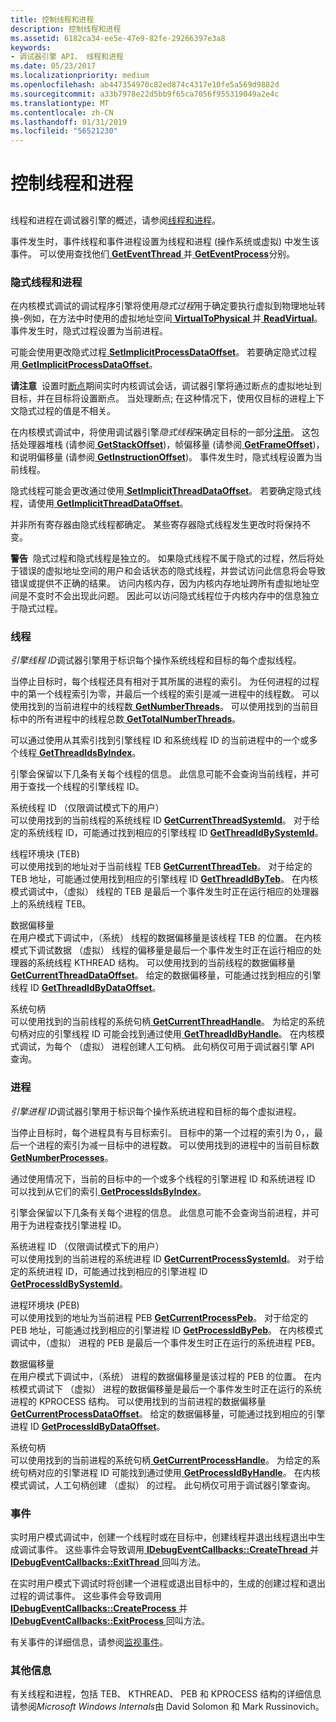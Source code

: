 ```yaml
---
title: 控制线程和进程
description: 控制线程和进程
ms.assetid: 6182ca34-ee5e-47e9-82fe-29266397e3a8
keywords:
- 调试器引擎 API、 线程和进程
ms.date: 05/23/2017
ms.localizationpriority: medium
ms.openlocfilehash: ab447354970c82ed874c4317e10fe5a569d9882d
ms.sourcegitcommit: a33b7978e22d5bb9f65ca7056f955319049a2e4c
ms.translationtype: MT
ms.contentlocale: zh-CN
ms.lasthandoff: 01/31/2019
ms.locfileid: "56521230"
---
```

# <a name="controlling-threads-and-processes"></a>控制线程和进程


## <span id="ddk_threads_and_processes_dbx"></span><span id="DDK_THREADS_AND_PROCESSES_DBX"></span>


线程和进程在调试器引擎的概述，请参阅[线程和进程](threads-and-processes.md)。

事件发生时，事件线程和事件进程设置为线程和进程 (操作系统或虚拟) 中发生该事件。 可以使用查找他们[ **GetEventThread** ](https://msdn.microsoft.com/library/windows/hardware/ff546646)并[ **GetEventProcess**](https://msdn.microsoft.com/library/windows/hardware/ff546640)分别。

### <a name="span-idimplicitthreadsandprocessesspanspan-idimplicitthreadsandprocessesspanimplicit-threads-and-processes"></a><span id="implicit_threads_and_processes"></span><span id="IMPLICIT_THREADS_AND_PROCESSES"></span>隐式线程和进程

在内核模式调试的调试程序引擎将使用*隐式过程*用于确定要执行虚拟到物理地址转换-例如，在方法中时使用的虚拟地址空间[ **VirtualToPhysical** ](https://msdn.microsoft.com/library/windows/hardware/ff560335)并[ **ReadVirtual**](https://msdn.microsoft.com/library/windows/hardware/ff554359)。 事件发生时，隐式过程设置为当前进程。

可能会使用更改隐式过程[ **SetImplicitProcessDataOffset**](https://msdn.microsoft.com/library/windows/hardware/ff556713)。 若要确定隐式过程用[ **GetImplicitProcessDataOffset**](https://msdn.microsoft.com/library/windows/hardware/ff546865)。

**请注意**  设置时[断点](multiprocessor-syntax.md#breakpoints)期间实时内核调试会话，调试器引擎将通过断点的虚拟地址到目标，并在目标将设置断点。 当处理断点; 在这种情况下，使用仅目标的进程上下文隐式过程的值是不相关。

 

在内核模式调试中，将使用调试器引擎*隐式线程*来确定目标的一部分[注册](x86-architecture.md#registers)。 这包括处理器堆栈 (请参阅[ **GetStackOffset**](https://msdn.microsoft.com/library/windows/hardware/ff548403))，帧偏移量 (请参阅[ **GetFrameOffset**](https://msdn.microsoft.com/library/windows/hardware/ff546806))，和说明偏移量 (请参阅[ **GetInstructionOffset**](https://msdn.microsoft.com/library/windows/hardware/ff546916))。 事件发生时，隐式线程设置为当前线程。

隐式线程可能会更改通过使用[ **SetImplicitThreadDataOffset**](https://msdn.microsoft.com/library/windows/hardware/ff556716)。 若要确定隐式线程，请使用[ **GetImplicitThreadDataOffset**](https://msdn.microsoft.com/library/windows/hardware/ff546871)。

并非所有寄存器由隐式线程都确定。 某些寄存器隐式线程发生更改时将保持不变。

**警告**  隐式过程和隐式线程是独立的。 如果隐式线程不属于隐式的过程，然后将处于错误的虚拟地址空间的用户和会话状态的隐式线程，并尝试访问此信息将会导致错误或提供不正确的结果。 访问内核内存，因为内核内存地址跨所有虚拟地址空间是不变时不会出现此问题。 因此可以访问隐式线程位于内核内存中的信息独立于隐式过程。

 

### <a name="span-idthreadsspanspan-idthreadsspanthreads"></a><span id="threads"></span><span id="THREADS"></span>线程

*引擎线程 ID*调试器引擎用于标识每个操作系统线程和目标的每个虚拟线程。

当停止目标时，每个线程还具有相对于其所属的进程的索引。 为任何进程的过程中的第一个线程索引为零，并最后一个线程的索引是减一进程中的线程数。 可以使用找到的当前进程中的线程数[ **GetNumberThreads**](https://msdn.microsoft.com/library/windows/hardware/ff547992)。 可以使用找到的当前目标中的所有进程中的线程总数[ **GetTotalNumberThreads**](https://msdn.microsoft.com/library/windows/hardware/ff549356)。

可以通过使用从其索引找到引擎线程 ID 和系统线程 ID 的当前进程中的一个或多个线程[ **GetThreadIdsByIndex**](https://msdn.microsoft.com/library/windows/hardware/ff549339)。

引擎会保留以下几条有关每个线程的信息。 此信息可能不会查询当前线程，并可用于查找一个线程的引擎线程 ID。

<span id="system_thread_ID__user-mode_debugging_only_"></span><span id="system_thread_id__user-mode_debugging_only_"></span><span id="SYSTEM_THREAD_ID__USER-MODE_DEBUGGING_ONLY_"></span>系统线程 ID （仅限调试模式下的用户）  
可以使用找到的当前线程的系统线程 ID [ **GetCurrentThreadSystemId**](https://msdn.microsoft.com/library/windows/hardware/ff546544)。 对于给定的系统线程 ID，可能通过找到相应的引擎线程 ID [ **GetThreadIdBySystemId**](https://msdn.microsoft.com/library/windows/hardware/ff549329)。

<span id="thread_environment_block__TEB_"></span><span id="thread_environment_block__teb_"></span><span id="THREAD_ENVIRONMENT_BLOCK__TEB_"></span>线程环境块 (TEB)  
可以使用找到的地址对于当前线程 TEB [ **GetCurrentThreadTeb**](https://msdn.microsoft.com/library/windows/hardware/ff546549)。 对于给定的 TEB 地址，可能通过使用找到相应的引擎线程 ID [ **GetThreadIdByTeb**](https://msdn.microsoft.com/library/windows/hardware/ff549336)。 在内核模式调试中，（虚拟） 线程的 TEB 是最后一个事件发生时正在运行相应的处理器上的系统线程 TEB。

<span id="data_offset"></span><span id="DATA_OFFSET"></span>数据偏移量  
在用户模式下调试中，（系统） 线程的数据偏移量是该线程 TEB 的位置。 在内核模式下调试数据 （虚拟） 线程的偏移量是最后一个事件发生时正在运行相应的处理器的系统线程 KTHREAD 结构。 可以使用找到的当前线程的数据偏移量[ **GetCurrentThreadDataOffset**](https://msdn.microsoft.com/library/windows/hardware/ff545894)。 给定的数据偏移量，可能通过找到相应的引擎线程 ID [ **GetThreadIdByDataOffset**](https://msdn.microsoft.com/library/windows/hardware/ff549302)。

<span id="system_handle"></span><span id="SYSTEM_HANDLE"></span>系统句柄  
可以使用找到的当前线程的系统句柄[ **GetCurrentThreadHandle**](https://msdn.microsoft.com/library/windows/hardware/ff545904)。 为给定的系统句柄对应的引擎线程 ID 可能会找到通过使用[ **GetThreadIdByHandle**](https://msdn.microsoft.com/library/windows/hardware/ff549312)。 在内核模式调试，为每个 （虚拟） 进程创建人工句柄。 此句柄仅可用于调试器引擎 API 查询。

### <a name="span-idprocessesspanspan-idprocessesspanprocesses"></a><span id="processes"></span><span id="PROCESSES"></span>进程

*引擎进程 ID*调试器引擎用于标识每个操作系统进程和目标的每个虚拟进程。

当停止目标时，每个进程具有与目标索引。 目标中的第一个过程的索引为 0，，最后一个进程的索引为减一目标中的进程数。 可以使用找到的进程中的当前目标数[ **GetNumberProcesses**](https://msdn.microsoft.com/library/windows/hardware/ff547946)。

通过使用情况下，当前的目标中的一个或多个线程的引擎进程 ID 和系统进程 ID 可以找到从它们的索引[ **GetProcessIdsByIndex**](https://msdn.microsoft.com/library/windows/hardware/ff548160)。

引擎会保留以下几条有关每个进程的信息。 此信息可能不会查询当前进程，并可用于为进程查找引擎进程 ID。

<span id="system_process_ID__user-mode_debugging_only_"></span><span id="system_process_id__user-mode_debugging_only_"></span><span id="SYSTEM_PROCESS_ID__USER-MODE_DEBUGGING_ONLY_"></span>系统进程 ID （仅限调试模式下的用户）  
可以使用找到的当前进程的系统进程 ID [ **GetCurrentProcessSystemId**](https://msdn.microsoft.com/library/windows/hardware/ff545850)。 对于给定的系统进程 ID，可能通过找到相应的引擎进程 ID [ **GetProcessIdBySystemId**](https://msdn.microsoft.com/library/windows/hardware/ff548155)。

<span id="process_environment_block__PEB_"></span><span id="process_environment_block__peb_"></span><span id="PROCESS_ENVIRONMENT_BLOCK__PEB_"></span>进程环境块 (PEB)  
可以使用找到的地址为当前进程 PEB [ **GetCurrentProcessPeb**](https://msdn.microsoft.com/library/windows/hardware/ff545839)。 对于给定的 PEB 地址，可能通过找到相应的引擎进程 ID [ **GetProcessIdByPeb**](https://msdn.microsoft.com/library/windows/hardware/ff548150)。 在内核模式调试中，（虚拟） 进程的 PEB 是最后一个事件发生时正在运行的系统进程 PEB。

<span id="data_offset"></span><span id="DATA_OFFSET"></span>数据偏移量  
在用户模式下调试中，（系统） 进程的数据偏移量是该过程的 PEB 的位置。 在内核模式调试下 （虚拟） 进程的数据偏移量是最后一个事件发生时正在运行的系统进程的 KPROCESS 结构。 可以使用找到的当前进程的数据偏移量[ **GetCurrentProcessDataOffset**](https://msdn.microsoft.com/library/windows/hardware/ff545787)。 给定的数据偏移量，可能通过找到相应的引擎进程 ID [ **GetProcessIdByDataOffset**](https://msdn.microsoft.com/library/windows/hardware/ff548140)。

<span id="system_handle"></span><span id="SYSTEM_HANDLE"></span>系统句柄  
可以使用找到的当前进程的系统句柄[ **GetCurrentProcessHandle**](https://msdn.microsoft.com/library/windows/hardware/ff545829)。 为给定的系统句柄对应的引擎进程 ID 可能找到通过使用[ **GetProcessIdByHandle**](https://msdn.microsoft.com/library/windows/hardware/ff548147)。 在内核模式调试，人工句柄创建 （虚拟） 的过程。 此句柄仅可用于调试器引擎查询。

### <a name="span-ideventsspanspan-ideventsspanevents"></a><span id="events"></span><span id="EVENTS"></span>事件

实时用户模式调试中，创建一个线程时或在目标中，创建线程并退出线程退出中生成调试事件。 这些事件会导致调用[ **IDebugEventCallbacks::CreateThread** ](https://msdn.microsoft.com/library/windows/hardware/ff550713)并[ **IDebugEventCallbacks::ExitThread** ](https://msdn.microsoft.com/library/windows/hardware/ff550730)回叫方法。

在实时用户模式下调试时将创建一个进程或退出目标中的，生成的创建过程和退出过程的调试事件。 这些事件会导致调用[ **IDebugEventCallbacks::CreateProcess** ](https://msdn.microsoft.com/library/windows/hardware/ff550697)并[ **IDebugEventCallbacks::ExitProcess** ](https://msdn.microsoft.com/library/windows/hardware/ff550728)回叫方法。

有关事件的详细信息，请参阅[监视事件](monitoring-events.md)。

### <a name="span-idadditionalinformationspanspan-idadditionalinformationspanadditional-information"></a><span id="additional_information"></span><span id="ADDITIONAL_INFORMATION"></span>其他信息

有关线程和进程，包括 TEB、 KTHREAD、 PEB 和 KPROCESS 结构的详细信息请参阅*Microsoft Windows Internals*由 David Solomon 和 Mark Russinovich。

 

 





